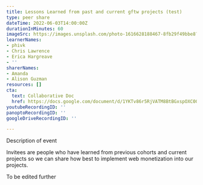 ```yaml
---
title: Lessons Learned from past and current gftw projects (test)
type: peer share
dateTime: 2022-06-03T14:00:00Z
durationInMinutes: 60
imageSrc: https://images.unsplash.com/photo-1616628188467-8fb29f49bbe8?ixlib=rb-1.2.1&ixid=MnwxMjA3fDB8MHxwaG90by1wYWdlfHx8fGVufDB8fHx8&auto=format&fit=crop&w=774&q=80
learnerNames:
- phivk
- Chris Lawrence
- Erica Hargreave
- ''
sharerNames:
- Amanda
- Alison Guzman
resources: []
cta:
  text: Collaborative Doc
  href: https://docs.google.com/document/d/1YKTv86r5RjVATM8BtBGxspOXC00bPKOk6l73jFeRza8/edit#
youtubeRecordingID: ''
panoptoRecordingID: ''
googleDriveRecordingID: ''

---
```

Description of event

Invitees are people who have learned from previous cohorts and current projects so we can share how best to implement web monetization into our projects.

To be edited further